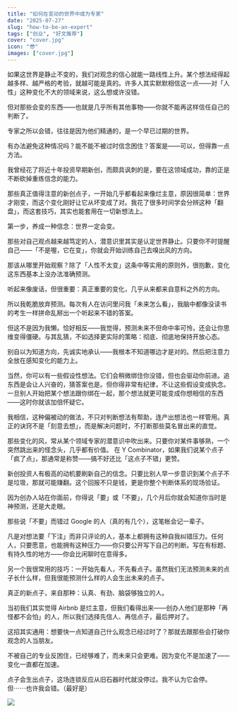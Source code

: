 ```yaml
---
title: "如何在变动的世界中成为专家"
date: "2025-07-27"
slug: "how-to-be-an-expert"
tags: ["创业", "好文推荐"]
cover: "cover.jpg"
icon: "😎"
images: ["cover.jpg"]
---
```

如果这世界是静止不变的，我们对观念的信心就能一路线性上升。某个想法经得起越多样、越严格的考验，就越可能是真的。许多人其实默默相信这一点——对「人性」这种变化不大的领域来说，这么想或许没错。



但对那些会变的东西——也就是几乎所有其他事物——你就不能再这样信任自己的判断了。



专家之所以会错，往往是因为他们精通的，是一个早已过期的世界。



有办法避免这种情况吗？能不能不被过时信念困住？答案是——可以，但得靠一点方法。



我曾经花了将近十年投资早期新创，而颇具讽刺的是，要在这领域成功，靠的正是不断砍掉重练信念的能力。



那些真正值得注意的新创点子，一开始几乎都看起来像烂主意，原因很简单：世界才刚变，而这个变化刚好让它从坏变成了对。我花了很多时间学会分辨这种「翻盘」，而这套技巧，其实也能套用在一切新想法上。



第一步，养成一种信念：世界一定会变。



那些对自己观点越来越笃定的人，潜意识里其实是认定世界静止。只要你不时提醒自己——「不是喔，它在变」，你就会开始训练自己去嗅出风的方向。



那该从哪里开始观察？除了「人性不太变」这条中等实用的原则外，很抱歉，变化这东西基本上没办法准确预测。



听起来像废话，但很重要：真正重要的变化，几乎从来都来自意料之外的方向。



所以我乾脆放弃预测。每次有人在访问里问我「未来怎么看」，我脑中都像没读书的考生一样拼命乱掰出一个听起来不错的答案。



但这不是因为我懒。恰好相反——我觉得，预测未来不但命中率可怜，还会让你思维变得僵硬。与其乱猜，不如选择更实际的策略：彻底、彻底地保持开放心态。



别自以为知道方向，先诚实地承认——我根本不知道哪边才是对的。然后把注意力全放在感知变化的能力上。



当然，你可以有一些假设性想法。它们会稍微绑住你没错，但也会驱动你前进。追东西是会让人兴奋的，猜答案也是。但你得非常有纪律，不让这些假设变成执念。
一旦别人开始把某个想法跟你绑在一起，那个想法就更可能变成你想相信的东西——这时你就该加倍怀疑它。



我相信，这种偏被动的做法，不只对判断想法有帮助，连产出想法也一样管用。真正的诀窍不是「刻意去想」，而是解决问题时，不打断那些莫名冒出来的直觉。



那些变化的风，常从某个领域专家的潜意识中吹出来。只要你对某件事够熟，一个突然跳出来的怪念头，几乎都有价值。
在 Y Combinator，如果我们说某个点子「疯了点」，那通常是称赞——搞不好还比「这点子不错」更赞。



新创投资人有极高的动机要刷新自己的信念。只要比别人早一步意识到某个点子不是垃圾，那就可能赚翻。这个回报不只是钱，更是你整个判断体系的现场验证。



因为创办人站在你面前，你得说「要」或「不要」，几个月后你就会知道你当时是神预测，还是大走眼。



那些说「不要」而错过 Google 的人（真的有几个），这笔帐会记一辈子。



凡是对想法要「下注」而非只评论的人，基本上都拥有这种自我纠错压力。任何人，只要愿意，也能拥有这种压力——你只要公开写下自己的判断。写在有标题、有持久性的地方——你会比闲聊时在意得多。



另一个我很常用的技巧：一开始先看人，不先看点子。虽然我们无法预测未来的点子长什么样，但我很能预测什么样的人会生出未来的点子。



真正的新点子，来自那种：认真、有劲、脑袋够独立的人。



当初我们其实觉得 Airbnb 是烂主意，但我们看得出来——创办人他们是那种「再怪都不会怕」的人，所以我们选择先信人、再信点子，最后押对了。



这招其实通用：想要快一点知道自己什么观念已经过时了？那就去跟那些会打破你观念的人当朋友。



不被自己的专业反困住，已经够难了，而未来只会更难。因为变化不是加速了——变化一直都在加速。



点子会生出点子，这场连锁反应从旧石器时代就没停过。我不认为它会停。
但⋯⋯也许我会错。（最好是）




![](https://prod-files-secure.s3.us-west-2.amazonaws.com/112d0858-5090-4d34-a606-b75eb8d65fd2/46476355-9cf3-4e99-9b7a-3531bc426380/1000202064.png?X-Amz-Algorithm=AWS4-HMAC-SHA256&X-Amz-Content-Sha256=UNSIGNED-PAYLOAD&X-Amz-Credential=ASIAZI2LB4667ZC7R4MK%2F20250906%2Fus-west-2%2Fs3%2Faws4_request&X-Amz-Date=20250906T170950Z&X-Amz-Expires=3600&X-Amz-Security-Token=IQoJb3JpZ2luX2VjECgaCXVzLXdlc3QtMiJGMEQCIDpQKtwiMRzfJs8%2BHPLYLgt67Xqsq5RW8rPiPkL%2BB%2Fk%2BAiAA%2FmsOmEBp0jOoDTHSxF7hdudnT%2BYFOnk%2FjxIugBH0JCqIBAiR%2F%2F%2F%2F%2F%2F%2F%2F%2F%2F8BEAAaDDYzNzQyMzE4MzgwNSIMj7TiD5IVqg6bjXHzKtwD2vTCCxGtUiZ3f0xqrDfZUeexd%2F87ljs%2BxR2cdu3uwRdvuAnjaKXBp8kNCs4NnrTUyuhuPEbJ2jupkAqproCAhZL76BxNXpm9jNO25JgkLRs%2BqkZeRfYKI6OMpehbc%2FOsROxlGyXsCbGoaSmDH9dNelF2lZiQQRnQokyC6dGrmRSASUZkuCvN5aIOMbtCpzv7%2FvBAwlYSQ2cvIoQQiL1U%2FcHRpRkWlguPFEWjWPa6S0yfz7kueZsIXifZs%2BtfjYYlGWv5%2Bxcgtd%2BP%2Fhc1z3JNiCrHhDt0X0hMMzj%2BqHmSmvNYaEXpOPokRLhGizzFOmtq9eZJK7THf4oihoQM%2FRnm5x47J7cgRe0xuyZB2v3XMNda9yh4mzpS10MPXb5ZBJp5Vttwo0UyLQw%2Fx1ApVkiueHe0uDDc4HL6abcVmkeZX1nXQGTRoV3uOAZ1hCdwzen4Ee%2FhN0vz6JurzU8F5p5lA6lkSd4izHSPn2DWO97VuGQ0AxJ%2BROluhdEskaLbMdO07IbWR5o%2FvuDBdQBzjMdp2MUhHKq1py%2BejteDpZLAMz1EJtBfpv49UmUCLir2i9WVnoXth3IhhXwbmC8br1KKgdOBLM66ThQ29kXf95vXAUBoKL32Ff6Mv8OhBnMw7a7xxQY6pgFkD2Ei9kWFR6d1laIiQWKaQajTj5TaJeCBhStC5FAldnN5o3igzpSA9HhztyYheJF0iYY4H7LSq4eqPqRs7e0FJp93a8Q%2FctsML4nENNftMv6Rwx1K26VvSI00hutVc47qIIo1Otvgk6dbMMITvZiI2VNAXckUpjAv43blOSuf8qXiSUwiQFOlEKaxzBUfujuv8BlyIMpO65FjxznmiUbMYvfxpcqc&X-Amz-Signature=1291b7233f7da4f969b98dcbe33da7f4f3b30537243da3e680cddfb55d966afa&X-Amz-SignedHeaders=host&x-amz-checksum-mode=ENABLED&x-id=GetObject)

